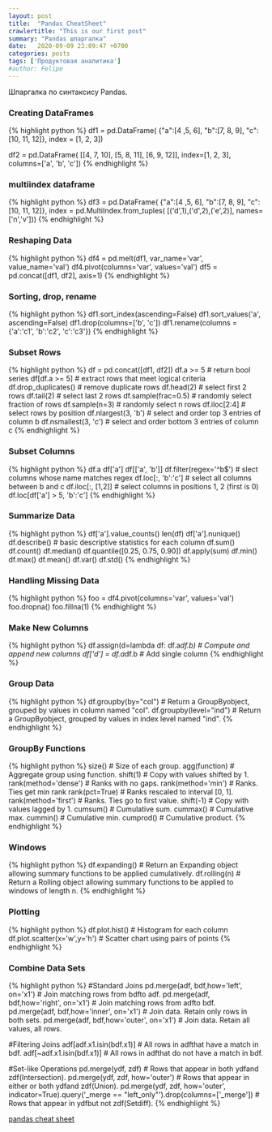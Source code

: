 ```yaml
---
layout: post
title:  "Pandas CheatSheet"
crawlertitle: "This is our first post"
summary: "Pandas шпаргалка"
date:   2020-09-09 23:09:47 +0700
categories: posts
tags: ['Продуктовая аналитика']
#author: Felipe
---
```



Шпаргалка по синтаксису Pandas.

### Creating DataFrames

{% highlight python %}
df1 = pd.DataFrame(
    {"a":[4 ,5, 6],
     "b":[7, 8, 9],
     "c":[10, 11, 12]},
     index = [1, 2, 3])

df2 = pd.DataFrame(
    [[4, 7, 10],
     [5, 8, 11],
     [6, 9, 12]],
     index=[1, 2, 3],
     columns=['a', 'b', 'c'])
{% endhighlight %}

### multiindex dataframe

{% highlight python %}
df3 = pd.DataFrame(
    {"a":[4 ,5, 6],
     "b":[7, 8, 9],
     "c":[10, 11, 12]},
     index = pd.MultiIndex.from_tuples(
             [('d',1),('d',2),('e',2)],
              names=['n','v']))
{% endhighlight %}

### Reshaping Data

{% highlight python %}
df4 = pd.melt(df1, var_name='var', value_name='val')
df4.pivot(columns='var', values='val')
df5 = pd.concat([df1, df2], axis=1)
{% endhighlight %}

###  Sorting, drop, rename

{% highlight python %}
df1.sort_index(ascending=False)
df1.sort_values('a', ascending=False)
df1.drop(columns=['b', 'c'])
df1.rename(columns = {'a':'c1', 'b':'c2', 'c':'c3'})
{% endhighlight %}

### Subset Rows

{% highlight python %}
df = pd.concat([df1, df2])
df.a >= 5  # return bool series
df[df.a >= 5]  # extract rows that meet logical criteria
df.drop_duplicates()  # remove duplicate rows
df.head(2)  # select first 2 rows
df.tail(2)  # select last 2 rows
df.sample(frac=0.5)  # randomly select fraction of rows
df.sample(n=3)  # randomly select n rows
df.iloc[2:4] # select rows by position
df.nlargest(3, 'b')  # select and order top 3 entries of column b
df.nsmallest(3, 'c') # select and order bottom 3 entries of column c
{% endhighlight %}

### Subset Columns

{% highlight python %}
df.a
df['a']
df[['a', 'b']]
df.filter(regex='^b$') # slect columns whose name matches regex
df.loc[:, 'b':'c'] # select all columns between b and c
df.iloc[:, [1,2]]  # select columns in positions 1, 2 (first is 0)
df.loc[df['a'] > 5, 'b':'c']
{% endhighlight %}

### Summarize Data

{% highlight python %}
df['a'].value_counts()
len(df)
df['a'].nunique()
df.describe()  # basic descriptive statistics for each column
df.sum()
df.count()
df.median()
df.quantile([0.25, 0.75, 0.90])
df.apply(sum)
df.min()
df.max()
df.mean()
df.var()
df.std()
{% endhighlight %}

### Handling Missing Data

{% highlight python %}
foo = df4.pivot(columns='var', values='val')
foo.dropna()
foo.fillna(1)
{% endhighlight %}

### Make New Columns

{% highlight python %}
df.assign(d=lambda df: df.a*df.b)  # Compute and append new columns
df['d'] = df.a*df.b  # Add single column
{% endhighlight %}

### Group Data

{% highlight python %}
df.groupby(by="col") # Return a GroupByobject, grouped by values in column named "col".
df.groupby(level="ind") # Return a GroupByobject, grouped by values in index level named "ind".
{% endhighlight %}

### GroupBy Functions

{% highlight python %}
size() # Size of each group.
agg(function) # Aggregate group using function.
shift(1) # Copy with values shifted by 1.
rank(method='dense') # Ranks with no gaps.
rank(method='min') # Ranks. Ties get min rank
rank(pct=True) # Ranks rescaled to interval [0, 1].
rank(method='first') # Ranks. Ties go to first value.
shift(-1) # Copy with values lagged by 1.
cumsum() # Cumulative sum.
cummax() # Cumulative max.
cummin() # Cumulative min.
cumprod() # Cumulative product.
{% endhighlight %}

### Windows

{% highlight python %}
df.expanding() # Return an Expanding object allowing summary functions to be applied cumulatively.
df.rolling(n) # Return a Rolling object allowing summary functions to be applied to windows of length n.
{% endhighlight %}

### Plotting

{% highlight python %}
df.plot.hist() # Histogram for each column
df.plot.scatter(x='w',y='h') # Scatter chart using pairs of points
{% endhighlight %}

### Combine Data Sets

{% highlight python %}
#Standard Joins
pd.merge(adf, bdf,how='left', on='x1') # Join matching rows from bdfto adf.
pd.merge(adf, bdf,how='right', on='x1') # Join matching rows from adfto bdf.
pd.merge(adf, bdf,how='inner', on='x1') # Join data. Retain only rows in both sets.
pd.merge(adf, bdf,how='outer', on='x1') # Join data. Retain all values, all rows.

#Filtering Joins
adf[adf.x1.isin(bdf.x1)] # All rows in adfthat have a match in bdf.
adf[~adf.x1.isin(bdf.x1)] # All rows in adfthat do not have a match in bdf.

#Set-like Operations
pd.merge(ydf, zdf) # Rows that appear in both ydfand zdf(Intersection).
pd.merge(ydf, zdf, how='outer') # Rows that appear in either or both ydfand zdf(Union).
pd.merge(ydf, zdf, how='outer', indicator=True).query('_merge == "left_only"').drop(columns=['_merge']) # Rows that appear in ydfbut not zdf(Setdiff).
{% endhighlight %}

[pandas cheat sheet](https://pandas.pydata.org/Pandas_Cheat_Sheet.pdf)











